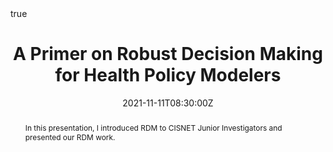 ---
title: A Primer on Robust Decision Making for Health Policy Modelers

abstract: In this presentation, I introduced RDM to CISNET Junior Investigators and presented our RDM work.

authors: 
- admin
date: "2021-11-11T08:30:00Z"
event: 2021 CISNET Junior Investigator Meeting
event_url: ""
featured: true
links: []
location: CISNET Annual Meeting
math: true
projects: []
publishDate: "2021-11-10T00:00:00Z"
slides: []
summary: 
tags: []
url_code: ""
url_pdf: "/../files/slides/2021-11-11-RDM-CISNET-Junior-Investigators.pdf"
url_slides: ""
url_video: ""
---